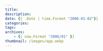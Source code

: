 ```yaml
---
title: 
description: 
date: {{ .Date | time.Format "2006-01-02"}}
categories: 
tags: 
archives:
    - {{ now.Format "2006/01" }}
thumbnail: /images/app.webp
---
```


